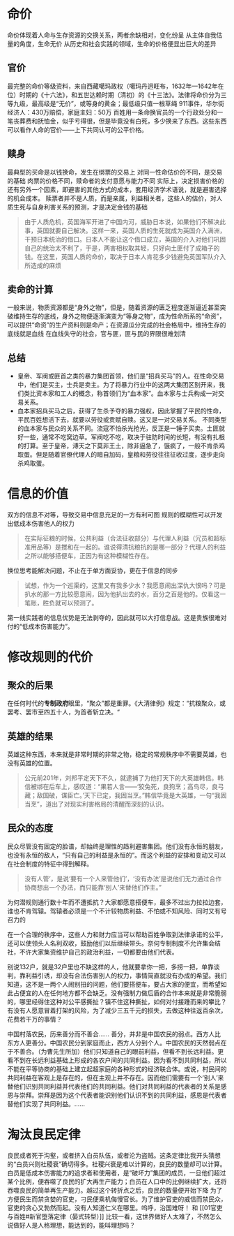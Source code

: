 # 命价
命价体现着人命与生存资源的交换关系，两者余缺相对，变化纷呈
从主体自我估量的角度，生命无价
从历史和社会实践的领域，生命的价格便显出巨大的差异
## 官价
最完整的命价等级资料，来自西藏噶玛政权（噶玛丹迥旺布，1632年—1642年在位）时期的《十六法》，和五世达赖时期（清初）的《十三法》。法律将命价分为三等九级，最高级是“无价”，或等身的黄金；最低级只值一根草绳
911事件，华尔街经济人：430万赔偿，家庭主妇：50万
百姓用一条命换官员的一个行政处分和一笔丧葬费和抚恤金，似乎亏得很，但是毕竟没有白死，多少换来了东西。这些东西可以看作人命的官价——上下共同认可的公平价格。
## 赎身
最典型的买命是以钱换命，发生在绑票的交易上
对同一性命估价的不同，是交易的基础
肉票的价格不同，赎命者的支付意愿与能力不同
实际上，决定损害价格的还有另外一个因素，即避害的其他方式的成本，套用经济学术语说，就是避害选择的机会成本。
赎票者并不是人质，而是亲属，利益相关者，这些人的估价，对人质生死与自身利害关系的预测，才是决定金钱的基础
> 由于人质危机，英国海军开进了中国内河，威胁日本说，如果他们不解决此事，英国就要自己解决。这样一来，英国人质的生死就成为英国介入满洲，干预日本统治的借口。日本人不能让这个借口成立，英国的介入对他们巩固自己的统治太不利了，于是，两害相权取其轻，只好向土匪付了成箱子的钱。在这里，英国人质的命价，取决于日本人肯花多少钱避免英国军队介入所造成的麻烦
## 卖命的计算
一般来说，物质资源都是“身外之物”，但是，随着资源的匮乏程度逐渐逼近甚至突破维持生存的底线，身外之物便逐渐演变为“等身之物”，成为性命所系的“命资”，可以提供“命资”的生产资料则是命产；在资源瓜分完成的社会格局中，维持生存的底线就是血线
在血线失守的社会，官与匪，匪与民的界限很难划清
## 总结
* 皇帝、军阀或匪首之类的暴力集团首领，他们是“招兵买马”的人。在性命交易中，他们是买主，士兵是卖主。为了将暴力行业中的这两大集团区别开来，我们类比资本家和工人的概念，称首领们为“血本家”。血本家与士兵构成一对交易关系。
* 血本家招兵买马之后，获得了生杀予夺的暴力强权，因此掌握了平民的性命，平民百姓想活下去，就要以劳役或贡赋自赎。这又是一对交易关系。
不同类型的血本家与民众的关系不同。流寇不怕杀光抢光，反正是一锤子买卖。土匪就好一些，通常不吃窝边草。军阀吃不吃，取决于驻防时间的长短，有没有扎根的打算。至于皇帝，溥天之下莫非王土，除非逼急了，饿疯了，一般不肯杀鸡取蛋。但是随着官僚代理人的暗自加码，皇粮和劳役往往征收过度，逐步走向杀鸡取蛋。
# 信息的价值
双方的信息不对等，导致交易中信息充足的一方有利可图
规则的模糊性可以开发出低成本伤害他人的权力
> 在实际征粮的时候，公共利益（合法征收部分）与代理人利益（冗员和超标准用品等）是搅和在一起的。谁说得清抗粮抗的是哪一部分？代理人的利益之所以能够搭便车，正因为有这种模糊性存在。

换位思考能解决问题，不止在于单方面妥协，更在于信息的同步
> 试想，作为一个巡渠的，这里又有我多少水？我愿意闹出深仇大恨吗？可是扒水的那一方比较愿意闹，因为他扒出去的水，百分之百是他的。仅看这一笔账，胜负就可以预测了。

第一线实践者的信息优势是无法剥夺的，因此就可以大打信息战。这是贵族很难对付的“低成本伤害能力”。

# 修改规则的代价
## 聚众的后果
在任何时代的**专制政府**眼里，“聚众”都是重罪。《大清律例》规定：“抗粮聚众，或罢考、罢市至四五十人，为首者斩立决。“
## 英雄的结果
英雄这种东西，本来就是非常时期的非常之物，稳定的常规秩序中不需要英雄，也没有英雄的位置。
> 公元前201年，刘邦平定天下不久，就逮捕了为他打天下的大英雄韩信。韩信被绑在后车上，感叹道：“果若人言——‘狡兔死，良狗烹；高鸟尽，良弓藏；敌国破，谋臣亡。’天下已定，我固当烹。”韩信毕竟是大英雄，一句“我固当烹”，道出了对现实利害格局的清醒而深刻的认识。
## 民众的态度
民众尽管没有固定的脸谱，却始终是理性的趋利避害集团。他们没有永恒的朋友，也没有永恒的敌人，“只有自己的利益是永恒的”。而这个利益的安排和变动又可以在社会制度的特征中得到解释。
> 没有人管’，是说‘要有一个人来管他们’，‘没有办法’是说他们无力通过合作协商想出一个办法，而只能靠‘别人’来替他们作主。”

为何潜规则通行数十年而不遭抵抗？大家都愿意搭便车，最多不过出力拉拉边套，谁也不肯驾辕。驾辕者必须是一个不计较物质利益、不怕或不知风险、同时又有号召力的

在一个合理的秩序中，这些人力和财力应当可以帮助百姓争取到法律承诺的公平，还可以使领头人名利双收，鼓励他们以后继续带头。奈何专制制度不允许集会结社，不许大家集资维护自己的政治利益，一切都要由他们代表。

别说132户，就是32户里也不缺这样的人，他就要拿你一把，多捞一把，单靠谈判，靠利益引诱，却没有合法伤害别人的权力，事情简直就没有办成的希望。我们知道，这不是一两个人闹别扭的问题，他们要搭便车，要占大家的便宜，而希望如此占便宜的人在任何地方都不会缺乏。没有强制力做后盾的合作本来就是非常脆弱的，哪里经得住这种对公平感撕扯？镇不住这种撕扯，如何对付接踵而来的攀比？有没有人愿意冒着打架的风险，为了减少三五千元的损失，去做这种往返百余次，花费若干万的事情？

中国村落农民，历来善分而不善合...... 善分，并非是中国农民的弱点。西方人比东方人更善分。中国农民分到家庭而止，西方人分到个人。中国农民的天然弱点在于不善合。（为曹先生所加）他们只知道自己的眼前利益，但看不到长远利益。更看不到在长远利益基础上形成的各农户间的共同利益。因为看不到共同利益，所以不能在平等协商的基础上建立起超家庭的各种形式的经济联合体。或说，村民间的共同利益在客观上是存在的，但在主观上并不存在。因而他们需要有一个‘别人’来替他们识别共同利益并代表他们的共同利益。他们对共同利益的代表者的关系是感恩与崇拜。崇拜是因为这个代表者能识别他们认识不到的共同利益，感恩是代表者替他们实现了共同利益。......
# 淘汰良民定律
良民或者死于沟壑，或者挤入白员队伍，或者沦为盗贼。这条定律比我开头猜想的“白员兴则社稷衰”确切得多。社稷兴衰是难以计算的，良民的数量却可以计算。白员是低成本伤害能力的追求者和使用者，是“破坏力”集团的成员，一旦他们超过某个比例，便吞噬了良民的扩大再生产能力；白员在人口中的比例继续扩大，还将吞噬良民的简单再生产能力。越过这个转折点之后，良民的数量便开始下降
为了方便民生而禁贪婪的官吏，刁民便乘机侮慢官长。为了维护官吏的威信而禁民众，官吏的贪心又勃然而起。没有人知道仁义在哪里。呜呼，治国难呀！
和 [[01官吏与百姓#新官堕落定律（晏式转型）]] 比较一看，这世界做好人太难了，不然怎么说做好人是人格理想，能达到的，能叫理想吗？
